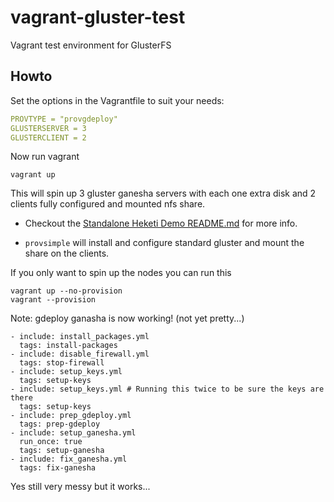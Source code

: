 # vagrant-gluster-test
Vagrant test environment for GlusterFS

## Howto
Set the options in the Vagrantfile to suit your needs:
```yaml
PROVTYPE = "provgdeploy"
GLUSTERSERVER = 3
GLUSTERCLIENT = 2
```
Now run vagrant
```
vagrant up
```
This will spin up 3 gluster ganesha servers with each one extra disk and 2 clients fully configured and mounted nfs share.

- Checkout the [Standalone Heketi Demo README.md](https://github.com/scorputty/vagrant-gluster-test/blob/master/provheketi/README.md) for more info.

- `provsimple` will install and configure standard gluster and mount the share on the clients.

If you only want to spin up the nodes you can run this
```
vagrant up --no-provision
vagrant --provision
```
Note:
gdeploy ganasha is now working! (not yet pretty...)
```
- include: install_packages.yml
  tags: install-packages
- include: disable_firewall.yml
  tags: stop-firewall
- include: setup_keys.yml
  tags: setup-keys
- include: setup_keys.yml # Running this twice to be sure the keys are there
  tags: setup-keys
- include: prep_gdeploy.yml
  tags: prep-gdeploy
- include: setup_ganesha.yml
  run_once: true
  tags: setup-ganesha
- include: fix_ganesha.yml
  tags: fix-ganesha
```
Yes still very messy but it works...
